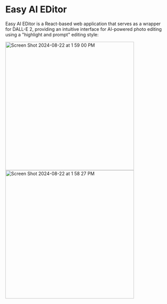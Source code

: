 # Easy AI EDitor

Easy AI EDitor is a React-based web application that serves as a wrapper for DALL-E 2, providing an intuitive interface for AI-powered photo editing using a "highlight and prompt" editing style:


<img src="https://github.com/user-attachments/assets/e1366cd0-fcd3-4f31-b11e-17d1b169f990" alt="Screen Shot 2024-08-22 at 1 59 00 PM" width="400">
<img src="https://github.com/user-attachments/assets/7767fc20-d610-433d-9a8e-b9e1ffe534c5" alt="Screen Shot 2024-08-22 at 1 58 27 PM" width="400">
